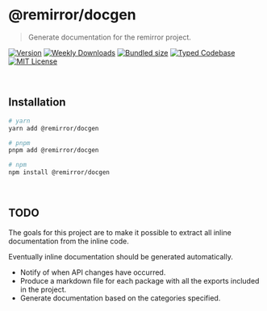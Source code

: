 # @remirror/docgen

> Generate documentation for the remirror project.

[![Version][version]][npm] [![Weekly Downloads][downloads-badge]][npm] [![Bundled size][size-badge]][size] [![Typed Codebase][typescript]](#) [![MIT License][license]](#)

[version]: https://flat.badgen.net/npm/v/@remirror/docgen
[npm]: https://npmjs.com/package/@remirror/docgen
[license]: https://flat.badgen.net/badge/license/MIT/purple
[size]: https://bundlephobia.com/result?p=@remirror/docgen
[size-badge]: https://flat.badgen.net/bundlephobia/minzip/@remirror/docgen
[typescript]: https://flat.badgen.net/badge/icon/TypeScript?icon=typescript&label
[downloads-badge]: https://badgen.net/npm/dw/@remirror/docgen/red?icon=npm

<br />

## Installation

```bash
# yarn
yarn add @remirror/docgen

# pnpm
pnpm add @remirror/docgen

# npm
npm install @remirror/docgen
```

<br />

## TODO

The goals for this project are to make it possible to extract all inline documentation from the inline code.

Eventually inline documentation should be generated automatically.

- Notify of when API changes have occurred.
- Produce a markdown file for each package with all the exports included in the project.
- Generate documentation based on the categories specified.
